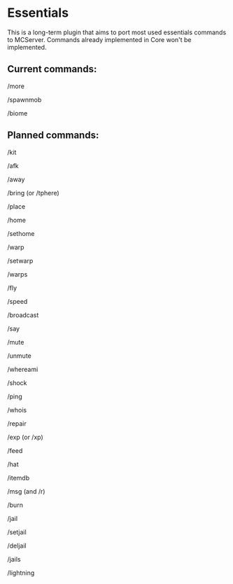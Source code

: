 Essentials
===========

This is a long-term plugin that aims to port most used essentials commands to MCServer. Commands already implemented in Core won't be implemented.

Current commands:
---
/more

/spawnmob

/biome

Planned commands:
---


/kit

/afk

/away

/bring (or /tphere)

/place

/home

/sethome

/warp

/setwarp

/warps

/fly

/speed

/broadcast

/say

/mute

/unmute

/whereami

/shock

/ping

/whois

/repair

/exp (or /xp)

/feed

/hat

/itemdb

/msg (and /r)

/burn

/jail

/setjail

/deljail

/jails

/lightning





